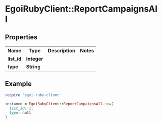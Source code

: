 # EgoiRubyClient::ReportCampaignsAll

## Properties

| Name | Type | Description | Notes |
| ---- | ---- | ----------- | ----- |
| **list_id** | **Integer** |  |  |
| **type** | **String** |  |  |

## Example

```ruby
require 'egoi-ruby-client'

instance = EgoiRubyClient::ReportCampaignsAll.new(
  list_id: 1,
  type: null
)
```

